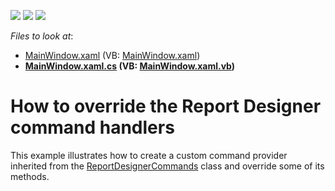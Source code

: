<!-- default badges list -->
![](https://img.shields.io/endpoint?url=https://codecentral.devexpress.com/api/v1/VersionRange/128602135/21.1.5%2B)
[![](https://img.shields.io/badge/Open_in_DevExpress_Support_Center-FF7200?style=flat-square&logo=DevExpress&logoColor=white)](https://supportcenter.devexpress.com/ticket/details/T461334)
[![](https://img.shields.io/badge/📖_How_to_use_DevExpress_Examples-e9f6fc?style=flat-square)](https://docs.devexpress.com/GeneralInformation/403183)
<!-- default badges end -->
<!-- default file list -->
*Files to look at*:

* [MainWindow.xaml](./CS/T461334/MainWindow.xaml) (VB: [MainWindow.xaml](./VB/T461334/MainWindow.xaml))
* **[MainWindow.xaml.cs](./CS/T461334/MainWindow.xaml.cs) (VB: [MainWindow.xaml.vb](./VB/T461334/MainWindow.xaml.vb))**
<!-- default file list end -->
# How to override the Report Designer command handlers


<p>This example illustrates how to create a custom command provider inherited from the <a href="https://documentation.devexpress.com/#WPF/clsDevExpressXpfReportsUserDesignerReportDesignerCommandstopic">ReportDesignerCommands</a> class and override some of its methods.</p>

<br/>


